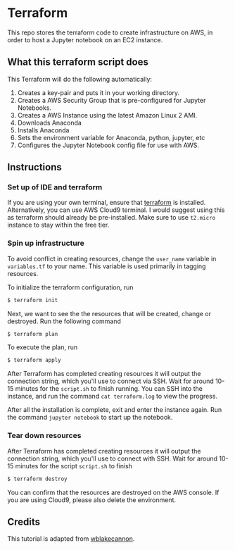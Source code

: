 # Terraform 

This repo stores the terraform code to create infrastructure on AWS, in order to host a Jupyter notebook on an EC2 instance. 

## What this terraform script does

This Terraform will do the following automatically:

1. Creates a key-pair and puts it in your working directory.
2. Creates a AWS Security Group that is pre-configured for Jupyter Notebooks.
3. Creates a AWS Instance using the latest Amazon Linux 2 AMI.
4. Downloads Anaconda
5. Installs Anaconda
6. Sets the environment variable for Anaconda, python, jupyter, etc
7. Configures the Jupyter Notebook config file for use with AWS.

## Instructions

### Set up of IDE and terraform

If you are using your own terminal, ensure that [terraform](https://www.terraform.io/downloads.html) is installed. Alternatively, you can use AWS Cloud9 terminal. I would suggest using this as terraform should already be pre-installed. Make sure to use `t2.micro` instance to stay within the free tier. 

### Spin up infrastructure 

To avoid conflict in creating resources, change the `user_name` variable in `variables.tf` to your name. This variable is used primarily in tagging resources. 

To initialize the terraform configuration, run 

```bash
$ terraform init
```

Next, we want to see the the resources that will be created, change or destroyed. Run the following command

```bash
$ terraform plan
```

To execute the plan, run

```bash
$ terraform apply
```

After Terraform has completed creating resources it will output the connection string, which you'll use to connect via SSH. Wait for around 10-15 minutes for the `script.sh` to finish running. You can SSH into the instance, and run the command `cat terraform.log` to view the progress. 

After all the installation is complete, exit and enter the instance again. Run the command `jupyter notebook` to start up the notebook.

### Tear down resources

After Terraform has completed creating resources it will output the connection string, which you'll use to connect with SSH. Wait for around 10-15 minutes for the script `script.sh` to finish

```bash
$ terraform destroy
```
You can confirm that the resources are destroyed on the AWS console. If you are using Cloud9, please also delete the environment. 

## Credits

This tutorial is adapted from [wblakecannon](https://github.com/wblakecannon/terraform-jupyter).